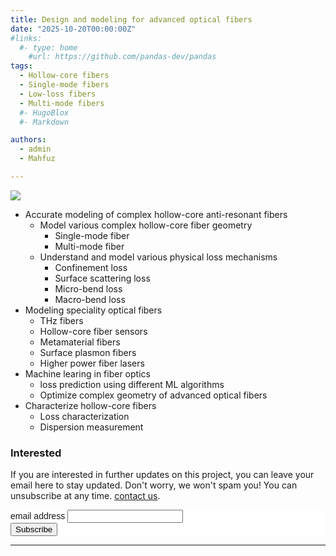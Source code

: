 ```yaml
---
title: Design and modeling for advanced optical fibers
date: "2025-10-20T00:00:00Z"
#links:
  #- type: home
    #url: https://github.com/pandas-dev/pandas
tags:
  - Hollow-core fibers
  - Single-mode fibers
  - Low-loss fibers
  - Multi-mode fibers
  #- HugoBlox
  #- Markdown

authors:
  - admin
  - Mahfuz

---
```

<img src="featured.png">

- Accurate modeling of complex hollow-core anti-resonant fibers
  - Model various complex hollow-core fiber geometry
    - Single-mode fiber
    - Multi-mode fiber
  - Understand and model various physical loss mechanisms 
    - Confinement loss
    - Surface scattering loss
    - Micro-bend loss
    - Macro-bend loss
- Modeling speciality optical fibers
  - THz fibers
  - Hollow-core fiber sensors
  - Metamaterial fibers
  - Surface plasmon fibers
  - Higher power fiber lasers
- Machine learing in fiber optics
  - loss prediction using different ML algorithms
  - Optimize complex geometry of advanced optical fibers
- Characterize hollow-core fibers
  - Loss characterization
  - Dispersion measurement

### Interested 
If you are interested in further updates on this project, you can leave your email here to stay updated.
Don't worry, we won't spam you! You can unsubscribe at any time. [contact us](mailto:mhabib@fit.edu).
<!-- Begin Mailchimp Signup Form -->
<link href="//cdn-images.mailchimp.com/embedcode/classic-071822.css" rel="stylesheet" type="text/css">
<style type="text/css">
	#mc_embed_signup{background:#fff; clear:left; font:14px Helvetica,Arial,sans-serif}
	/* Add your own Mailchimp form style overrides in your site stylesheet or in this style block.
	   We recommend moving this block and the preceding CSS link to the HEAD of your HTML file. */
</style>
<div id="mc_embed_signup" class="mb-3">
    <form action="https://uniroma1.us21.list-manage.com/subscribe/post?u=ead8e66ef83dbcc3028d24ed9&amp;id=d015ac5ed8&amp;f_id=00a4a9e1f0" method="post" id="mc-embedded-subscribe-form" name="mc-embedded-subscribe-form" class="validate" target="_blank" novalidate>
        <div id="mc_embed_signup_scroll">
<div class="mc-field-group">
	<label for="mce-EMAIL">email address </label>
	<input type="email" value="" name="EMAIL" class="required email" id="mce-EMAIL" required>
	<span id="mce-EMAIL-HELPERTEXT" class="helper_text"></span>
</div>
	<div id="mce-responses" class="clear foot">
		<div class="response" id="mce-error-response" style="display:none"></div>
		<div class="response" id="mce-success-response" style="display:none"></div>
	</div>    <!-- real people should not fill this in and expect good things - do not remove this or risk form bot signups-->
    <div style="position: absolute; left: -5000px;" aria-hidden="true"><input type="text" name="b_ead8e66ef83dbcc3028d24ed9_d015ac5ed8" tabindex="-1" value=""></div>
        <div class="optionalParent">
            <div class="clear foot">
                <input type="submit" value="Subscribe" name="subscribe" id="mc-embedded-subscribe" class="button">
            </div>
        </div>
    </div>
</form>
</div class>
<script type='text/javascript' src='//s3.amazonaws.com/downloads.mailchimp.com/js/mc-validate.js'></script><script type='text/javascript'>(function($) {window.fnames = new Array(); window.ftypes = new Array();fnames[0]='EMAIL';ftypes[0]='email';fnames[1]='FNAME';ftypes[1]='text';fnames[2]='LNAME';ftypes[2]='text';fnames[3]='ADDRESS';ftypes[3]='address';fnames[4]='PHONE';ftypes[4]='phone';fnames[5]='BIRTHDAY';ftypes[5]='birthday';}(jQuery));var $mcj = jQuery.noConflict(true);</script>
<!--End mc_embed_signup-->



---
